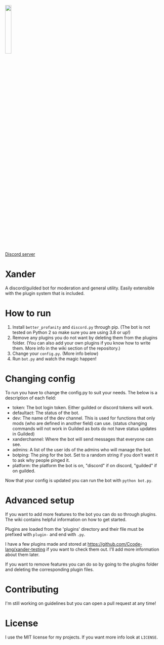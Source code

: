 <img src="https://user-images.githubusercontent.com/78437178/236541048-447c112d-4df4-4427-b617-c66a0322cb28.png"  width="20%" height="20%">  

[Discord server](https://discord.gg/tsn6UtKy)  

# Xander
A discord/guilded bot for moderation and general utility.  Easily extensible with the plugin system that is included.

# How to run
1. Install `better_profanity` and `discord.py` through pip.  (The bot is not tested on Python 2 so make sure you are using 3.8 or up!)
2. Remove any plugins you do not want by deleting them from the plugins folder. (You can also add your own plugins if you know how to write them.  More info in the wiki section of the repository.)
3. Change your `config.py`.  (More info below)
4. Run `bot.py` and watch the magic happen!

# Changing config
To run you have to change the config.py to suit your needs.  The below is a description of each field:  
 - token: The bot login token.  Either guilded or discord tokens will work.
 - defaultact: The status of the bot.
 - dev: The name of the dev channel.  This is used for functions that only mods (who are defined in another field) can use.  (status changing commands will not work in Guilded as bots do not have status updates in Guilded)
 - xanderchannel: Where the bot will send messages that everyone can see.
 - admins: A list of the user ids of the admins who will manage the bot.
 - botping: The ping for the bot.  Set to a random string if you don't want it to ask why people pinged it.
 - platform: the platform the bot is on, "discord" if on discord, "guilded" if on guilded.  

Now that your config is updated you can run the bot with `python bot.py`.  

# Advanced setup
If you want to add more features to the bot you can do so through plugins.  The wiki contains helpful information on how to get started.

Plugins are loaded from the 'plugins' directory and their file must be prefixed with `plugin-` and end with `.py`.  

I have a few plugins made and stored at https://github.com/Ccode-lang/xander-testing if you want to check them out. I'll add more information about them later.  

If you want to remove features you can do so by going to the plugins folder and deleting the corresponding plugin files.

# Contributing
I'm still working on guidelines but you can open a pull request at any time!

# License
I use the MIT license for my projects.  If you want more info look at `LICENSE`.
